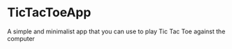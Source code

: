 # TicTacToeApp

A simple and minimalist app that you can use to play Tic Tac Toe against the computer
